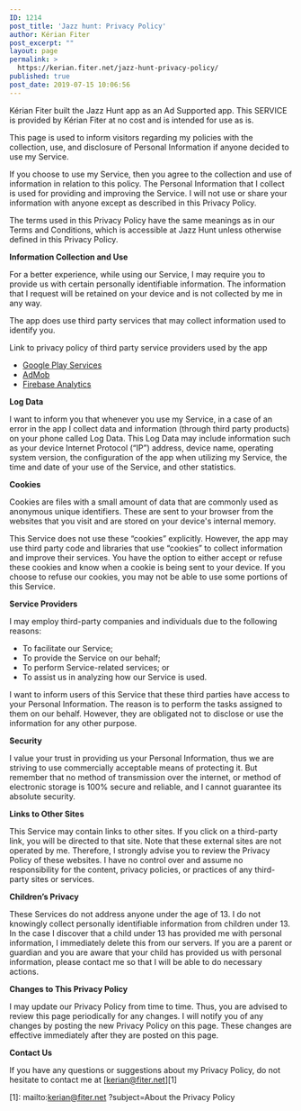 ```yaml
---
ID: 1214
post_title: 'Jazz hunt: Privacy Policy'
author: Kérian Fiter
post_excerpt: ""
layout: page
permalink: >
  https://kerian.fiter.net/jazz-hunt-privacy-policy/
published: true
post_date: 2019-07-15 10:06:56
---
```

<!-- wp:paragraph -->

Kérian Fiter built the Jazz Hunt app as an Ad Supported app. This SERVICE is provided by Kérian Fiter at no cost and is intended for use as is.

<!-- /wp:paragraph -->

<!-- wp:paragraph -->

This page is used to inform visitors regarding my policies with the collection, use, and disclosure of Personal Information if anyone decided to use my Service.

<!-- /wp:paragraph -->

<!-- wp:paragraph -->

If you choose to use my Service, then you agree to the collection and use of information in relation to this policy. The Personal Information that I collect is used for providing and improving the Service. I will not use or share your information with anyone except as described in this Privacy Policy.

<!-- /wp:paragraph -->

<!-- wp:paragraph -->

The terms used in this Privacy Policy have the same meanings as in our Terms and Conditions, which is accessible at Jazz Hunt unless otherwise defined in this Privacy Policy.

<!-- /wp:paragraph -->

<!-- wp:paragraph -->

**Information Collection and Use**

<!-- /wp:paragraph -->

<!-- wp:paragraph -->

For a better experience, while using our Service, I may require you to provide us with certain personally identifiable information. The information that I request will be retained on your device and is not collected by me in any way.

<!-- /wp:paragraph -->

<!-- wp:paragraph -->

The app does use third party services that may collect information used to identify you.

<!-- /wp:paragraph -->

<!-- wp:paragraph -->

Link to privacy policy of third party service providers used by the app

<!-- /wp:paragraph -->

<!-- wp:list -->

*   <a href="https://www.google.com/policies/privacy/" target="_blank" rel="noreferrer noopener">Google Play Services</a>
*   <a href="https://support.google.com/admob/answer/6128543?hl=en" target="_blank" rel="noreferrer noopener">AdMob</a>
*   <a href="https://firebase.google.com/policies/analytics" target="_blank" rel="noreferrer noopener">Firebase Analytics</a>

<!-- /wp:list -->

<!-- wp:paragraph -->

**Log Data**

<!-- /wp:paragraph -->

<!-- wp:paragraph -->

I want to inform you that whenever you use my Service, in a case of an error in the app I collect data and information (through third party products) on your phone called Log Data. This Log Data may include information such as your device Internet Protocol (“IP”) address, device name, operating system version, the configuration of the app when utilizing my Service, the time and date of your use of the Service, and other statistics.

<!-- /wp:paragraph -->

<!-- wp:paragraph -->

**Cookies**

<!-- /wp:paragraph -->

<!-- wp:paragraph -->

Cookies are files with a small amount of data that are commonly used as anonymous unique identifiers. These are sent to your browser from the websites that you visit and are stored on your device's internal memory.

<!-- /wp:paragraph -->

<!-- wp:paragraph -->

This Service does not use these “cookies” explicitly. However, the app may use third party code and libraries that use “cookies” to collect information and improve their services. You have the option to either accept or refuse these cookies and know when a cookie is being sent to your device. If you choose to refuse our cookies, you may not be able to use some portions of this Service.

<!-- /wp:paragraph -->

<!-- wp:paragraph -->

**Service Providers**

<!-- /wp:paragraph -->

<!-- wp:paragraph -->

I may employ third-party companies and individuals due to the following reasons:

<!-- /wp:paragraph -->

<!-- wp:list -->

*   To facilitate our Service;
*   To provide the Service on our behalf;
*   To perform Service-related services; or
*   To assist us in analyzing how our Service is used.

<!-- /wp:list -->

<!-- wp:paragraph -->

I want to inform users of this Service that these third parties have access to your Personal Information. The reason is to perform the tasks assigned to them on our behalf. However, they are obligated not to disclose or use the information for any other purpose.

<!-- /wp:paragraph -->

<!-- wp:paragraph -->

**Security**

<!-- /wp:paragraph -->

<!-- wp:paragraph -->

I value your trust in providing us your Personal Information, thus we are striving to use commercially acceptable means of protecting it. But remember that no method of transmission over the internet, or method of electronic storage is 100% secure and reliable, and I cannot guarantee its absolute security.

<!-- /wp:paragraph -->

<!-- wp:paragraph -->

**Links to Other Sites**

<!-- /wp:paragraph -->

<!-- wp:paragraph -->

This Service may contain links to other sites. If you click on a third-party link, you will be directed to that site. Note that these external sites are not operated by me. Therefore, I strongly advise you to review the Privacy Policy of these websites. I have no control over and assume no responsibility for the content, privacy policies, or practices of any third-party sites or services.

<!-- /wp:paragraph -->

<!-- wp:paragraph -->

**Children’s Privacy**

<!-- /wp:paragraph -->

<!-- wp:paragraph -->

These Services do not address anyone under the age of 13. I do not knowingly collect personally identifiable information from children under 13. In the case I discover that a child under 13 has provided me with personal information, I immediately delete this from our servers. If you are a parent or guardian and you are aware that your child has provided us with personal information, please contact me so that I will be able to do necessary actions.

<!-- /wp:paragraph -->

<!-- wp:paragraph -->

**Changes to This Privacy Policy**

<!-- /wp:paragraph -->

<!-- wp:paragraph -->

I may update our Privacy Policy from time to time. Thus, you are advised to review this page periodically for any changes. I will notify you of any changes by posting the new Privacy Policy on this page. These changes are effective immediately after they are posted on this page.

<!-- /wp:paragraph -->

<!-- wp:paragraph -->

**Contact Us**

<!-- /wp:paragraph -->

<!-- wp:paragraph -->

If you have any questions or suggestions about my Privacy Policy, do not hesitate to contact me at [kerian@fiter.net][1]

<!-- /wp:paragraph -->

 [1]: mailto:kerian@fiter.net ?subject=About the Privacy Policy